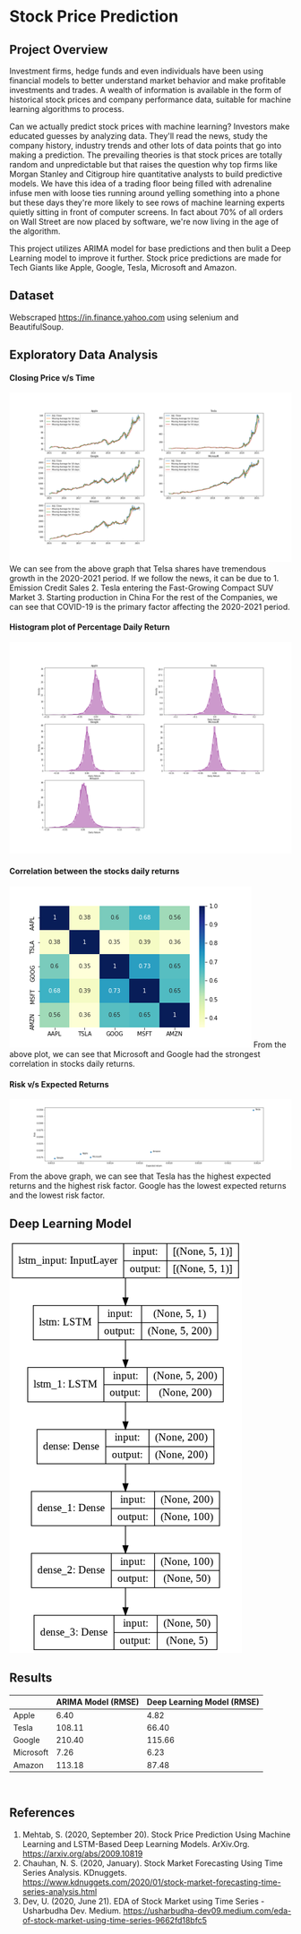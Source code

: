 # Stock Price Prediction

## Project Overview
Investment firms, hedge funds and even individuals have been using financial models to better understand market behavior and make profitable investments and trades. A wealth of information is available in the form of historical stock prices and company performance data, suitable for machine learning algorithms to process.

Can we actually predict stock prices with machine learning? Investors make educated guesses by analyzing data. They'll read the news, study the company history, industry trends and other lots of data points that go into making a prediction. The prevailing theories is that stock prices are totally random and unpredictable but that raises the question why top firms like Morgan Stanley and Citigroup hire quantitative analysts to build predictive models. We have this idea of a trading floor being filled with adrenaline infuse men with loose ties running around yelling something into a phone but these days they're more likely to see rows of machine learning experts quietly sitting in front of computer screens. In fact about 70% of all orders on Wall Street are now placed by software, we're now living in the age of the algorithm.

This project utilizes ARIMA model for base predictions and then bulit a Deep Learning model to improve it further. Stock price predictions are made for Tech Giants like Apple, Google, Tesla, Microsoft and Amazon.
<br>

## Dataset
Webscraped https://in.finance.yahoo.com using selenium and BeautifulSoup.
<br>

## Exploratory Data Analysis

#### Closing Price v/s Time
<img src='images/Moving_Average.png'>
We can see from the above graph that Telsa shares have tremendous growth in the 2020-2021 period.
If we follow the news, it can be due to
1. Emission Credit Sales
2. Tesla entering the Fast-Growing Compact SUV Market
3. Starting production in China
For the rest of the Companies, we can see that COVID-19 is the primary factor affecting the 2020-2021 period.
<br>

#### Histogram plot of Percentage Daily Return 
<img src='images/Daily_Returns.png'>
<br>

#### Correlation between the stocks daily returns
<img src='images/Correlation_Plot.png'>
From the above plot, we can see that Microsoft and Google had the strongest correlation in stocks daily returns.
<br>

#### Risk v/s Expected Returns
<img src='images/Risk_vs_Expected_Returns.png'>
From the above graph, we can see that Tesla has the highest expected returns and the highest risk factor. Google has the lowest expected returns and the lowest risk factor.
<br>

## Deep Learning Model
<img src='images/model.png'>
<br>

## Results

|           | ARIMA Model (RMSE) | Deep Learning Model (RMSE) | 
| --------- | ------------------ | -------------------------- |
| Apple     | 6.40               | 4.82                       |
| Tesla     | 108.11             | 66.40                      |
| Google    | 210.40             | 115.66                     |
| Microsoft | 7.26               | 6.23                       |
| Amazon    | 113.18             | 87.48                      |

<br>

## References
1. Mehtab, S. (2020, September 20). Stock Price Prediction Using Machine Learning and LSTM-Based Deep Learning Models. ArXiv.Org. https://arxiv.org/abs/2009.10819
2. Chauhan, N. S. (2020, January). Stock Market Forecasting Using Time Series Analysis. KDnuggets. https://www.kdnuggets.com/2020/01/stock-market-forecasting-time-series-analysis.html
3. Dev, U. (2020, June 21). EDA of Stock Market using Time Series - Usharbudha Dev. Medium. https://usharbudha-dev09.medium.com/eda-of-stock-market-using-time-series-9662fd18bfc5
